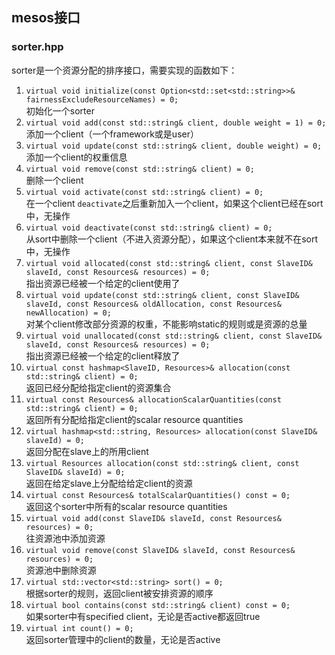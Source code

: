 ## mesos接口

### sorter.hpp

sorter是一个资源分配的排序接口，需要实现的函数如下：  

1. `virtual void initialize(const Option<std::set<std::string>>& fairnessExcludeResourceNames) = 0;`  
    初始化一个sorter
2. `virtual void add(const std::string& client, double weight = 1) = 0;`  
    添加一个client（一个framework或是user）
3. `virtual void update(const std::string& client, double weight) = 0;`  
    添加一个client的权重信息
4. `virtual void remove(const std::string& client) = 0;`  
    删除一个client
5. `virtual void activate(const std::string& client) = 0;`  
    在一个client `deactivate`之后重新加入一个client，如果这个client已经在sort中，无操作
6. `virtual void deactivate(const std::string& client) = 0;`  
    从sort中删除一个client（不进入资源分配），如果这个client本来就不在sort中，无操作
7. `virtual void allocated(const std::string& client, const SlaveID& slaveId, const Resources& resources) = 0;`  
    指出资源已经被一个给定的client使用了
8. `virtual void update(const std::string& client, const SlaveID& slaveId, const Resources& oldAllocation, const Resources& newAllocation) = 0;`  
    对某个client修改部分资源的权重，不能影响static的规则或是资源的总量
9. `virtual void unallocated(const std::string& client, const SlaveID& slaveId, const Resources& resources) = 0;`  
    指出资源已经被一个给定的client释放了
10. `virtual const hashmap<SlaveID, Resources>& allocation(const std::string& client) = 0;`  
    返回已经分配给指定client的资源集合
11. `virtual const Resources& allocationScalarQuantities(const std::string& client) = 0;`  
    返回所有分配给指定client的scalar resource quantities
12. `virtual hashmap<std::string, Resources> allocation(const SlaveID& slaveId) = 0;`  
    返回分配在slave上的所用client
13. `virtual Resources allocation(const std::string& client, const SlaveID& slaveId) = 0;`  
    返回在给定slave上分配给给定client的资源
14. `virtual const Resources& totalScalarQuantities() const = 0;`  
    返回这个sorter中所有的scalar resource quantities
15. `virtual void add(const SlaveID& slaveId, const Resources& resources) = 0;`  
    往资源池中添加资源
16. `virtual void remove(const SlaveID& slaveId, const Resources& resources) = 0;`  
    资源池中删除资源
17. `virtual std::vector<std::string> sort() = 0;`  
    根据sorter的规则，返回client被安排资源的顺序
18. `virtual bool contains(const std::string& client) const = 0;`  
    如果sorter中有specified client，无论是否active都返回true
19. `virtual int count() = 0;`  
    返回sorter管理中的client的数量，无论是否active